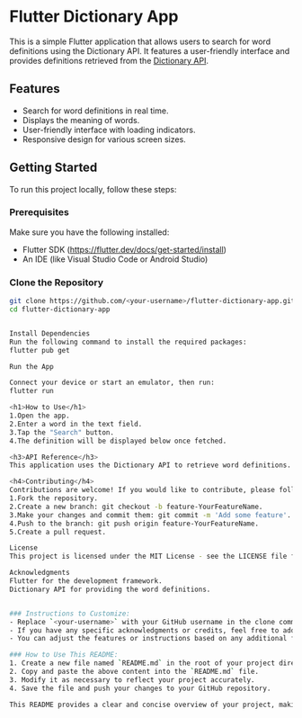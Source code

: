 # Flutter Dictionary App

This is a simple Flutter application that allows users to search for word definitions using the Dictionary API. It features a user-friendly interface and provides definitions retrieved from the [Dictionary API](https://api.dictionaryapi.dev/).

## Features

- Search for word definitions in real time.
- Displays the meaning of words.
- User-friendly interface with loading indicators.
- Responsive design for various screen sizes.

## Getting Started

To run this project locally, follow these steps:

### Prerequisites

Make sure you have the following installed:

- Flutter SDK (https://flutter.dev/docs/get-started/install)
- An IDE (like Visual Studio Code or Android Studio)

### Clone the Repository

```bash
git clone https://github.com/<your-username>/flutter-dictionary-app.git
cd flutter-dictionary-app


Install Dependencies
Run the following command to install the required packages:
flutter pub get

Run the App

Connect your device or start an emulator, then run:
flutter run

<h1>How to Use</h1>
1.Open the app.
2.Enter a word in the text field.
3.Tap the "Search" button.
4.The definition will be displayed below once fetched.

<h3>API Reference</h3>
This application uses the Dictionary API to retrieve word definitions. The API returns JSON data containing various definitions, meanings, and more.

<h4>Contributing</h4>
Contributions are welcome! If you would like to contribute, please follow these steps:
1.Fork the repository.
2.Create a new branch: git checkout -b feature-YourFeatureName.
3.Make your changes and commit them: git commit -m 'Add some feature'.
4.Push to the branch: git push origin feature-YourFeatureName.
5.Create a pull request.

License
This project is licensed under the MIT License - see the LICENSE file for details.

Acknowledgments
Flutter for the development framework.
Dictionary API for providing the word definitions.


### Instructions to Customize:
- Replace `<your-username>` with your GitHub username in the clone command.
- If you have any specific acknowledgments or credits, feel free to add them in the "Acknowledgments" section.
- You can adjust the features or instructions based on any additional functionality or specifics about your project. 

### How to Use This README:
1. Create a new file named `README.md` in the root of your project directory.
2. Copy and paste the above content into the `README.md` file.
3. Modify it as necessary to reflect your project accurately.
4. Save the file and push your changes to your GitHub repository.

This README provides a clear and concise overview of your project, making it easier for others to understand what your app does and how to use it.




